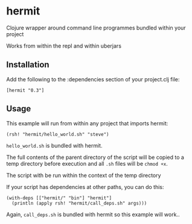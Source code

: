 hermit
=======

Clojure wrapper around command line programmes bundled within your project

Works from within the repl and within uberjars


## Installation

Add the following to the :dependencies section of your project.clj file:

    [hermit "0.3"]


## Usage

This example will run from within any project that imports hermit:

    (rsh! "hermit/hello_world.sh" "steve")

`hello_world.sh` is bundled with hermit.

The full contents of the parent directory of the script will be copied to a temp directory
before execution and all `.sh` files will be `chmod +x`.

The script with be run within the context of the temp directory

If your script has dependencies at other paths, you can do this:

    (with-deps [["hermit/" "bin"] "hermit"]
      (println (apply rsh! "hermit/call_deps.sh" args)))

Again, `call_deps.sh` is bundled with hermit so this example will work..
